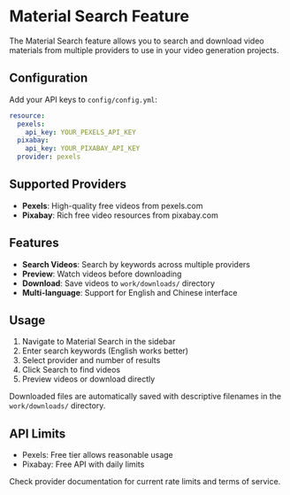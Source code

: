 # Material Search Feature

The Material Search feature allows you to search and download video materials from multiple providers to use in your video generation projects.

## Configuration

Add your API keys to `config/config.yml`:

```yaml
resource:
  pexels:
    api_key: YOUR_PEXELS_API_KEY
  pixabay:
    api_key: YOUR_PIXABAY_API_KEY
  provider: pexels
```

## Supported Providers

- **Pexels**: High-quality free videos from pexels.com
- **Pixabay**: Rich free video resources from pixabay.com

## Features

- **Search Videos**: Search by keywords across multiple providers
- **Preview**: Watch videos before downloading
- **Download**: Save videos to `work/downloads/` directory
- **Multi-language**: Support for English and Chinese interface

## Usage

1. Navigate to Material Search in the sidebar
2. Enter search keywords (English works better)
3. Select provider and number of results
4. Click Search to find videos
5. Preview videos or download directly

Downloaded files are automatically saved with descriptive filenames in the `work/downloads/` directory.

## API Limits

- Pexels: Free tier allows reasonable usage
- Pixabay: Free API with daily limits

Check provider documentation for current rate limits and terms of service.
